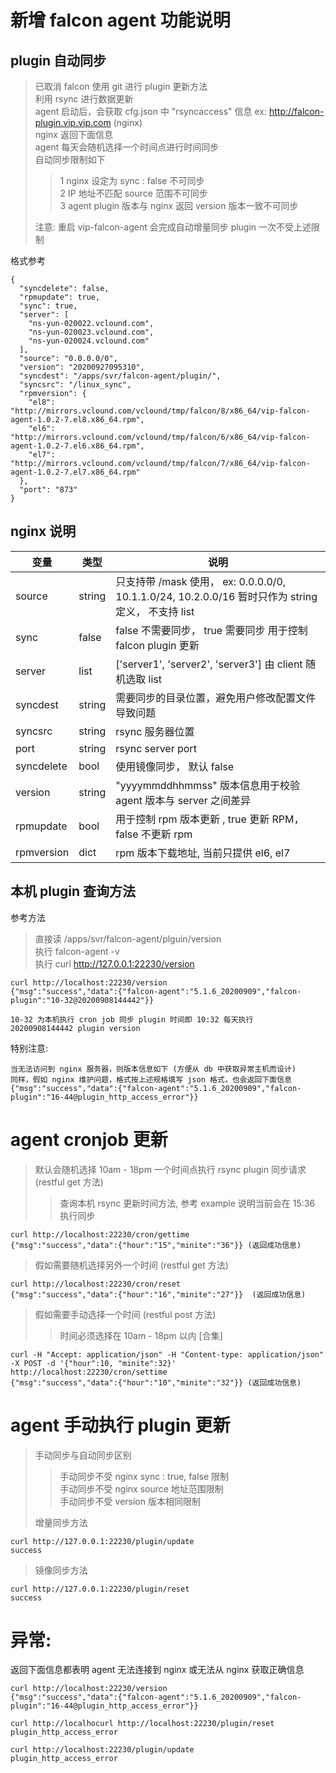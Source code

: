# 新增 falcon agent 功能说明  

## plugin 自动同步  

> 已取消 falcon 使用 git 进行 plugin 更新方法  
> 利用 rsync 进行数据更新  
> agent 启动后，会获取 cfg.json 中 "rsyncaccess" 信息 ex: http://falcon-plugin.vip.vip.com  (nginx)  
> nginx 返回下面信息  
> agent 每天会随机选择一个时间点进行时间同步  
> 自动同步限制如下  
>> 1 nginx 设定为 sync : false 不可同步   
>> 2 IP 地址不匹配 source 范围不可同步  
>> 3 agent plugin 版本与 nginx 返回 version 版本一致不可同步  
> 
> 注意: 重启 vip-falcon-agent 会完成自动增量同步 plugin 一次不受上述限制  


格式参考  

```
{
  "syncdelete": false,
  "rpmupdate": true,
  "sync": true,
  "server": [
    "ns-yun-020022.vclound.com",
    "ns-yun-020023.vclound.com",
    "ns-yun-020024.vclound.com"
  ],
  "source": "0.0.0.0/0",
  "version": "20200927095310",
  "syncdest": "/apps/svr/falcon-agent/plugin/",
  "syncsrc": "/linux_sync",
  "rpmversion": {
    "el8": "http://mirrors.vclound.com/vclound/tmp/falcon/8/x86_64/vip-falcon-agent-1.0.2-7.el8.x86_64.rpm",
    "el6": "http://mirrors.vclound.com/vclound/tmp/falcon/6/x86_64/vip-falcon-agent-1.0.2-7.el6.x86_64.rpm",
    "el7": "http://mirrors.vclound.com/vclound/tmp/falcon/7/x86_64/vip-falcon-agent-1.0.2-7.el7.x86_64.rpm"
  },
  "port": "873"
}
```
## nginx 说明  


| 变量 |  类型 | 说明 |  
|----|----|----|  
| source | string | 只支持带 /mask 使用， ex: 0.0.0.0/0, 10.1.1.0/24, 10.2.0.0/16 暂时只作为 string 定义， 不支持 list |  
| sync| false| false 不需要同步， true 需要同步 用于控制 falcon plugin 更新   |  
| server| list | ['server1', 'server2', 'server3']  由 client 随机选取 list  |   
| syncdest| string |  需要同步的目录位置，避免用户修改配置文件导致问题 |  
| syncsrc| string | rsync 服务器位置 |  
| port|  string | rsync server port |  
| syncdelete| bool | 使用镜像同步， 默认 false   |  
| version| string |"yyyymmddhhmmss" 版本信息用于校验 agent 版本与 server 之间差异 |  
| rpmupdate | bool | 用于控制 rpm 版本更新 , true 更新 RPM， false 不更新 rpm |
| rpmversion|  dict  | rpm 版本下载地址, 当前只提供 el6, el7 |  


## 本机 plugin 查询方法

参考方法

> 直接读 /apps/svr/falcon-agent/plguin/version  
> 执行 falcon-agent -v  
> 执行 curl http://127.0.0.1:22230/version    

```
curl http://localhost:22230/version
{"msg":"success","data":{"falcon-agent":"5.1.6_20200909","falcon-plugin":"10-32@20200908144442"}}

10-32 为本机执行 cron job 同步 plugin 时间即 10:32 每天执行
20200908144442 plugin version    
```
特别注意:

```
当无法访问到 nginx 服务器，则版本信息如下 (方便从 db 中获取异常主机而设计)  
同样，假如 nginx 维护问题，格式按上述规格填写 json 格式，也会返回下面信息  
{"msg":"success","data":{"falcon-agent":"5.1.6_20200909","falcon-plugin":"16-44@plugin_http_access_error"}}
```

# agent cronjob 更新

> 默认会随机选择 10am - 18pm 一个时间点执行 rsync plugin 同步请求 (restful get 方法)    
>> 查询本机 rsync 更新时间方法, 参考 example 说明当前会在 15:36 执行同步    

```
curl http://localhost:22230/cron/gettime
{"msg":"success","data":{"hour":"15","minite":"36"}} (返回成功信息)
```

> 假如需要随机选择另外一个时间 (restful get 方法)  

```
curl http://localhost:22230/cron/reset
{"msg":"success","data":{"hour":"16","minite":"27"}}  (返回成功信息)  
```

> 假如需要手动选择一个时间 (restful post 方法)   
>> 时间必须选择在 10am - 18pm 以内 [合集]

```
curl -H "Accept: application/json" -H "Content-type: application/json" -X POST -d '{"hour":10, "minite":32}' http://localhost:22230/cron/settime
{"msg":"success","data":{"hour":"10","minite":"32"}} (返回成功信息)

```

# agent 手动执行 plugin 更新  

> 手动同步与自动同步区别  
>> 手动同步不受 nginx  sync : true, false 限制    
>> 手动同步不受 nginx  source 地址范围限制  
>> 手动同步不受 version 版本相同限制  
>
> 增量同步方法    

```
curl http://127.0.0.1:22230/plugin/update
success

``` 
> 镜像同步方法  

```
curl http://127.0.0.1:22230/plugin/reset
success
```

# 异常:  
返回下面信息都表明 agent 无法连接到 nginx 或无法从 nginx 获取正确信息  

```
curl http://localhost:22230/version
{"msg":"success","data":{"falcon-agent":"5.1.6_20200909","falcon-plugin":"16-44@plugin_http_access_error"}}

curl http://localhocurl http://localhost:22230/plugin/reset
plugin_http_access_error

curl http://localhost:22230/plugin/update
plugin_http_access_error

```

